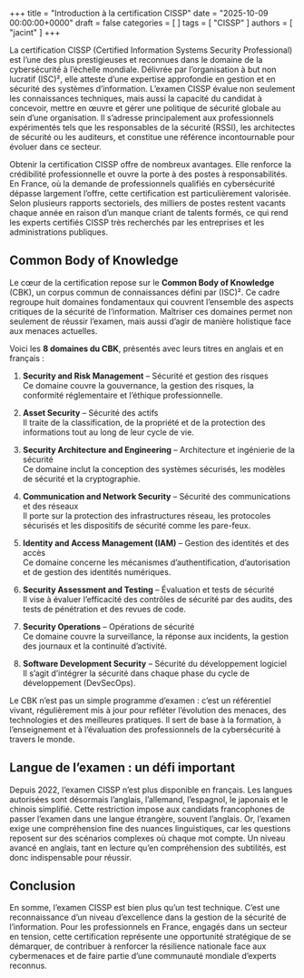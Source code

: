 +++
title = "Introduction à la certification CISSP"
date = "2025-10-09 00:00:00+0000"
draft = false
categories = [  ]
tags = [ "CISSP" ]
authors = [ "jacint" ]
+++

La certification CISSP (Certified Information Systems Security Professional) est l’une des plus prestigieuses et reconnues dans le domaine de la cybersécurité à l’échelle mondiale. Délivrée par l’organisation à but non lucratif (ISC)², elle atteste d’une expertise approfondie en gestion et en sécurité des systèmes d’information. L’examen CISSP évalue non seulement les connaissances techniques, mais aussi la capacité du candidat à concevoir, mettre en œuvre et gérer une politique de sécurité globale au sein d’une organisation. Il s’adresse principalement aux professionnels expérimentés tels que les responsables de la sécurité (RSSI), les architectes de sécurité ou les auditeurs, et constitue une référence incontournable pour évoluer dans ce secteur.

Obtenir la certification CISSP offre de nombreux avantages. Elle renforce la crédibilité professionnelle et ouvre la porte à des postes à responsabilités. En France, où la demande de professionnels qualifiés en cybersécurité dépasse largement l’offre, cette certification est particulièrement valorisée. Selon plusieurs rapports sectoriels, des milliers de postes restent vacants chaque année en raison d’un manque criant de talents formés, ce qui rend les experts certifiés CISSP très recherchés par les entreprises et les administrations publiques.

## Common Body of Knowledge

Le cœur de la certification repose sur le **Common Body of Knowledge** (CBK), un corpus commun de connaissances défini par (ISC)². Ce cadre regroupe huit domaines fondamentaux qui couvrent l’ensemble des aspects critiques de la sécurité de l’information. Maîtriser ces domaines permet non seulement de réussir l’examen, mais aussi d’agir de manière holistique face aux menaces actuelles.

Voici les **8 domaines du CBK**, présentés avec leurs titres en anglais et en français :

1. **Security and Risk Management** – Sécurité et gestion des risques \
    Ce domaine couvre la gouvernance, la gestion des risques, la conformité réglementaire et l’éthique professionnelle.

2. **Asset Security** – Sécurité des actifs\
   Il traite de la classification, de la propriété et de la protection des informations tout au long de leur cycle de vie.

3. **Security Architecture and Engineering** – Architecture et ingénierie de la sécurité\
   Ce domaine inclut la conception des systèmes sécurisés, les modèles de sécurité et la cryptographie.

4. **Communication and Network Security** – Sécurité des communications et des réseaux\
   Il porte sur la protection des infrastructures réseau, les protocoles sécurisés et les dispositifs de sécurité comme les pare-feux.

5. **Identity and Access Management (IAM)** – Gestion des identités et des accès\
   Ce domaine concerne les mécanismes d’authentification, d’autorisation et de gestion des identités numériques.

6. **Security Assessment and Testing** – Évaluation et tests de sécurité\
   Il vise à évaluer l’efficacité des contrôles de sécurité par des audits, des tests de pénétration et des revues de code.

7. **Security Operations** – Opérations de sécurité\
   Ce domaine couvre la surveillance, la réponse aux incidents, la gestion des journaux et la continuité d’activité.

8. **Software Development Security** – Sécurité du développement logiciel\
   Il s’agit d’intégrer la sécurité dans chaque phase du cycle de développement (DevSecOps).

Le CBK n’est pas un simple programme d’examen : c’est un référentiel vivant, régulièrement mis à jour pour refléter l’évolution des menaces, des technologies et des meilleures pratiques. Il sert de base à la formation, à l’enseignement et à l’évaluation des professionnels de la cybersécurité à travers le monde.

## Langue de l’examen : un défi important

Depuis 2022, l’examen CISSP n’est plus disponible en français. Les langues autorisées sont désormais l’anglais, l’allemand, l’espagnol, le japonais et le chinois simplifié. Cette restriction impose aux candidats francophones de passer l’examen dans une langue étrangère, souvent l’anglais. Or, l’examen exige une compréhension fine des nuances linguistiques, car les questions reposent sur des scénarios complexes où chaque mot compte. Un niveau avancé en anglais, tant en lecture qu’en compréhension des subtilités, est donc indispensable pour réussir.
​
## Conclusion

En somme, l’examen CISSP est bien plus qu’un test technique. C’est une reconnaissance d’un niveau d’excellence dans la gestion de la sécurité de l’information. Pour les professionnels en France, engagés dans un secteur en tension, cette certification représente une opportunité stratégique de se démarquer, de contribuer à renforcer la résilience nationale face aux cybermenaces et de faire partie d’une communauté mondiale d’experts reconnus.
